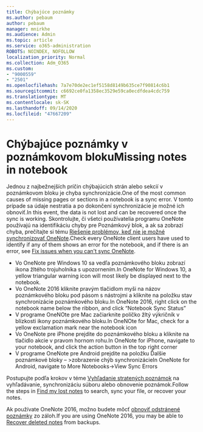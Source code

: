 ```yaml
---
title: Chýbajúce poznámky
ms.author: pebaum
author: pebaum
manager: mnirkhe
ms.audience: Admin
ms.topic: article
ms.service: o365-administration
ROBOTS: NOINDEX, NOFOLLOW
localization_priority: Normal
ms.collection: Adm_O365
ms.custom:
- "9000559"
- "2501"
ms.openlocfilehash: 7a7e70de2ec1ef5158d8149b635ce7f90814c6b1
ms.sourcegitcommit: c6692ce0fa1358ec3529e59ca0ecdfdea4cdc759
ms.translationtype: MT
ms.contentlocale: sk-SK
ms.lasthandoff: 09/14/2020
ms.locfileid: "47667209"
---
```

# <a name="missing-notes-in-notebook"></a><span data-ttu-id="af8d1-102">Chýbajúce poznámky v poznámkovom bloku</span><span class="sxs-lookup"><span data-stu-id="af8d1-102">Missing notes in notebook</span></span>

<span data-ttu-id="af8d1-103">Jednou z najbežnejších príčin chýbajúcich strán alebo sekcií v poznámkovom bloku je chyba synchronizácie.</span><span class="sxs-lookup"><span data-stu-id="af8d1-103">One of the most common causes of missing pages or sections in a notebook is a sync error.</span></span> <span data-ttu-id="af8d1-104">V tomto prípade sa údaje nestratia a po dokončení synchronizácie je možné ich obnoviť.</span><span class="sxs-lookup"><span data-stu-id="af8d1-104">In this event, the data is not lost and can be recovered once the sync is working.</span></span> <span data-ttu-id="af8d1-105">Skontrolujte, či všetci používatelia programu OneNote používajú na identifikáciu chyby pre Poznámkový blok, a ak sa zobrazí chyba, prečítajte si tému [Riešenie problémov, keď nie je možné synchronizovať OneNote](https://support.office.com/article/299495ef-66d1-448f-90c1-b785a6968d45).</span><span class="sxs-lookup"><span data-stu-id="af8d1-105">Check every OneNote client users have used to identify if any of them shows an error for the notebook, and if there is an error, see [Fix issues when you can't sync OneNote](https://support.office.com/article/299495ef-66d1-448f-90c1-b785a6968d45).</span></span>

- <span data-ttu-id="af8d1-106">Vo OneNote pre Windows 10 sa vedľa poznámkového bloku zobrazí ikona žltého trojuholníka s upozornením.</span><span class="sxs-lookup"><span data-stu-id="af8d1-106">In OneNote for Windows 10, a yellow triangular warning icon will most likely be displayed next to the notebook.</span></span>
- <span data-ttu-id="af8d1-107">Vo OneNote 2016 kliknite pravým tlačidlom myši na názov poznámkového bloku pod pásom s nástrojmi a kliknite na položku stav synchronizácie poznámkového bloku.</span><span class="sxs-lookup"><span data-stu-id="af8d1-107">In OneNote 2016, right click on the notebook name below the ribbon, and click “Notebook Sync Status”</span></span>
- <span data-ttu-id="af8d1-108">V programe OneNOte pre Mac začiarknite políčko žltý výkričník v blízkosti ikony poznámkového bloku.</span><span class="sxs-lookup"><span data-stu-id="af8d1-108">In OneNOte for Mac, check for a yellow exclamation mark near the notebook icon</span></span>
- <span data-ttu-id="af8d1-109">Vo OneNote pre iPhone prejdite do poznámkového bloku a kliknite na tlačidlo akcie v pravom hornom rohu.</span><span class="sxs-lookup"><span data-stu-id="af8d1-109">In OneNote for iPhone, navigate to your notebook, and click the action button in the top right corner</span></span>
- <span data-ttu-id="af8d1-110">V programe OneNote pre Android prejdite na položku Ďalšie poznámkové bloky – >zobrazenie chýb synchronizácie</span><span class="sxs-lookup"><span data-stu-id="af8d1-110">In OneNote for Android, navigate to More Notebooks->View Sync Errors</span></span>

<span data-ttu-id="af8d1-111">Postupujte podľa krokov v téme [Vyhľadanie stratených poznámok](https://support.office.com/article/32cb2bd7-afe7-44d2-a711-398a88421287) na vyhľadávanie, synchronizáciu súboru alebo obnovenie poznámok.</span><span class="sxs-lookup"><span data-stu-id="af8d1-111">Follow the steps in [Find my lost notes](https://support.office.com/article/32cb2bd7-afe7-44d2-a711-398a88421287) to search, sync your file, or recover your notes.</span></span>

<span data-ttu-id="af8d1-112">Ak používate OneNote 2016, možno budete môcť [obnoviť odstránené poznámky](https://support.office.com/article/32ed1036-74fd-4c21-bc28-033a486e6b14) zo záloh.</span><span class="sxs-lookup"><span data-stu-id="af8d1-112">If you are using OneNote 2016, you may be able to [Recover deleted notes](https://support.office.com/article/32ed1036-74fd-4c21-bc28-033a486e6b14) from backups.</span></span>